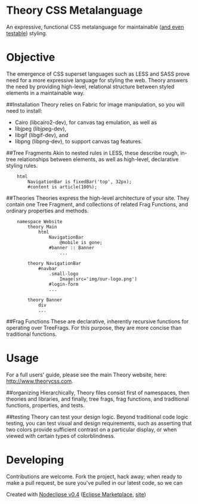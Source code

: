 Theory CSS Metalanguage
=======================
An expressive, functional CSS metalanguage for maintainable ([and even testable](#testing)) styling. 

# Objective
The emergence of CSS superset languages such as LESS and SASS prove need for a more
expressive language for styling the web. Theory answers the need by providing high-level,
relational structure between styled elements in a maintainable way.

##Installation
Theory relies on Fabric for image manipulation, so you will need to install:

- Cairo (libcairo2-dev), for canvas tag emulation, as well as
- libjpeg (libjpeg-dev),
- libgif (libgif-dev), and
- libpng (libpng-dev), to support canvas tag features.

##Tree Fragments
Akin to nested rules in LESS, these describe rough, in-tree relationships between elements, as well
as high-level, declarative styling rules.
```
	html
		NavigationBar is fixedBar('top', 32px);
		#content is article(100%);
```
##Theories 
Theories express the high-level architecture of your site. They contain one Tree Fragment, and collections of related Frag Functions,
and ordinary properties and methods.
```
	namespace Website
		theory Main
			html
				NavigationBar
					@mobile is gone;
				#banner :: Banner
					...		
	
		theory NavigationBar
			#navbar
				.small-logo
				    Image(src='img/our-logo.png')
				#login-form
				...
				
		theory Banner
			div
			...
```
##Frag Functions
These are declarative, inherently recursive functions for operating over TreeFrags. For this purpose, 
they are more concise than traditional functions.


# Usage
For a full users' guide, please see the main Theory website, here: http://www.theorycss.com.

##organizing
Hierarchically, Theory files consist first of namespaces, then theories and libraries, and finally, tree frags,
frag functions, and traditional functions, properties, and tests.
 
##testing
Theory can test your design logic. Beyond traditional code logic testing, you can test visual and
design requirements, such as asserting that two colors provide sufficient contrast on a particular display, or
when viewed with certain types of colorblindness. 

# Developing
Contributions are welcome. Fork the project, hack away; when ready to make a pull request, be sure you've pulled in our
latest code, so we can   


Created with [Nodeclipse v0.4](https://github.com/Nodeclipse/nodeclipse-1)
 ([Eclipse Marketplace](http://marketplace.eclipse.org/content/nodeclipse), [site](http://www.nodeclipse.org))   
